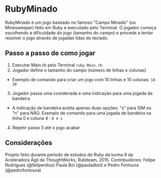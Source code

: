 # RubyMinado

RubyMinado é um jogo baseado no famoso "Campo Minado" (ou Minesweeper) feito em Ruby e executado pelo Terminal. O jogador começa escolhendo a dificuldade do jogo (tamanho do campo) e procede a tentar resolver o jogo através de jogadas lidas do teclado.

## Passo a passo de como jogar

1. Executar Main.rb pelo Terminal `ruby Main.rb`
2. Jogador define o tamanho do campo (número de linhas e colunas)
  * Exemplo de comando para criar um jogo com 10 linhas e 10 colunas: `10 10`
3. Jogador passa uma coordenada e uma indicação para uma jogada de bandeira
  * A indicação de bandeira aceita apenas duas opções: "s" para SIM ou "n" para NÃO. Exemplo de comando para uma jogada de bandeira na linha 0 e coluna 4 : `0 4 s`
4. Repetir passo 3 até o jogo acabar

## Considerações

Projeto feito durante período de estudos de Ruby da turma 8 da Aceleradora Ágil da ThoughtWorks, Rubiteam, 2015.
Contribuidores: Felipe Rodrigues (@feliperdius) Paula Bol (@pauladbol) e Pedro Fontoura (@pedrofontoura)

